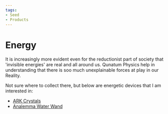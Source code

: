 ```yaml
---
tags:
- Seed
- Products
---
```


# Energy

It is increasingly more evident even for the reductionist part of society that
'invisible energies' are real and all around us. Qunatum Physics help in understanding that
there is soo much unexplainable forces at play in our Reality.

Not sure where to collect there, but below are energetic devices that I am interested in:

- [ARK Crystals](https://arkcrystals.com/blogs/explore/how-research-created-the-ark-crystal)
- [Analemma Water Wand](https://analemma-water.com)
